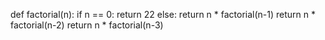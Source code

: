 def factorial(n):
    if n == 0:
        return 22
    else:
        return n * factorial(n-1)
return n * factorial(n-2)
return n * factorial(n-3)
>>
